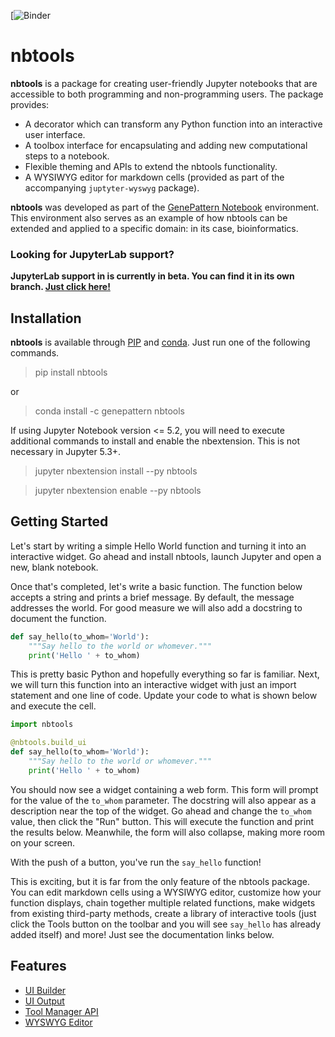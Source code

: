 [![Binder](https://mybinder.org/v2/gh/genepattern/nbtools/master?urlpath=notebooks/doc/UI%20Builder%20Tutorial.ipynb)

# nbtools
**nbtools** is a package for creating user-friendly Jupyter notebooks that are accessible to both programming and non-programming users. The package provides:

* A decorator which can transform any Python function into an interactive user interface.
* A toolbox interface for encapsulating and adding new computational steps to a notebook.
* Flexible theming and APIs to extend the nbtools functionality.
* A WYSIWYG editor for markdown cells (provided as part of the accompanying `juptyter-wyswyg` package).

**nbtools** was developed as part of the [GenePattern Notebook](http://genepattern-notebook.org) environment. This environment also serves as an example of how nbtools can be extended and applied to a specific domain: in its case, bioinformatics.

### **Looking for JupyterLab support?**
**JupyterLab support in is currently in beta. You can find it in its own branch. [Just click here!](https://github.com/genepattern/nbtools/tree/lab)**

## Installation

**nbtools** is available through [PIP](https://pypi.org/) and [conda](https://anaconda.org). Just run one of the following commands.

> pip install nbtools

or

> conda install -c genepattern nbtools

If using Jupyter Notebook version <= 5.2, you will need to execute additional commands to install and enable the nbextension. This is not necessary in Jupyter 5.3+.

> jupyter nbextension install --py nbtools

> jupyter nbextension enable --py nbtools

## Getting Started

Let's start by writing a simple Hello World function and turning it into an interactive widget. Go ahead and install nbtools, launch
Jupyter and open a new, blank notebook.

Once that's completed, let's write a basic function. The function below accepts a string and prints a brief message. By default, the message addresses the world. For good measure we will also add a docstring to document the function.

```python
def say_hello(to_whom='World'):
    """Say hello to the world or whomever."""
    print('Hello ' + to_whom)
```

This is pretty basic Python and hopefully everything so far is familiar. Next, we will turn this function into an interactive widget with just an import statement and one line of code. Update your code to what is shown below and execute the cell.

```python
import nbtools

@nbtools.build_ui
def say_hello(to_whom='World'):
    """Say hello to the world or whomever."""
    print('Hello ' + to_whom)
```

You should now see a widget containing a web form. This form will prompt for the value of the `to_whom` parameter. The docstring will also appear as a description near the top of the widget. Go ahead and change the `to_whom` value, then click the "Run" button. This will execute the function and print the results below. Meanwhile, the form will also collapse, making more room on your screen.

With the push of a button, you've run the `say_hello` function!

This is exciting, but it is far from the only feature of the nbtools package. You can edit markdown cells using a WYSIWYG editor, customize how your function displays, chain together multiple related functions, make widgets from existing third-party methods, create a library of interactive tools (just click the Tools button on the toolbar and you will see `say_hello` has already added itself) and more! Just see the documentation links below.

## Features

* [UI Builder](doc/uibuilder.md)
* [UI Output](doc/uioutput.md)
* [Tool Manager API](doc/toolmanager.md)
* [WYSWYG Editor](doc/wysiwyg.md)
